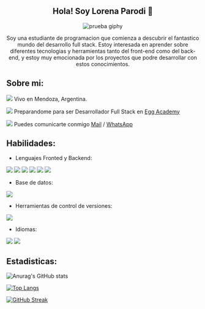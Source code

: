 <div id="header" align="center">
  
## Hola! Soy Lorena Parodi 👋

![prueba giphy](https://media.giphy.com/media/TdjQAgDIkRsYm1HUbt/giphy.gif)

Soy una estudiante de programacion que comienza a descubrir el fantastico mundo del desarrollo full stack. Estoy interesada en aprender sobre diferentes tecnologias y herramientas tanto del front-end como del back-end, y estoy muy emocionada por los proyectos que podre desarrollar con estos conocimientos.


 

  </div>

## Sobre mi:

  ![](https://github.com/Lore4444/IMAGENES/blob/main/lugar3.gif) Vivo en Mendoza, Argentina.
  
  ![](https://github.com/Lore4444/IMAGENES/blob/main/lapiz.gif) Preparandome para ser Desarrollador Full Stack en [Egg Academy](https://eggcooperation.com/es-ar)

  ![](https://github.com/Lore4444/IMAGENES/blob/main/carta.gif) Puedes comunicarte conmigo [Mail](lorenaparodi@hotmail.com) / [WhatsApp](5492615754439) 


## Habilidades:

  - Lenguajes Fronted y Backend:

  ![](https://github.com/Lore4444/IMAGENES/blob/main/java.png)
  ![](https://github.com/Lore4444/IMAGENES/blob/main/html.png)
  ![](https://github.com/Lore4444/IMAGENES/blob/main/css.png)
  ![](https://github.com/Lore4444/IMAGENES/blob/main/javascript.png)
  ![](https://github.com/Lore4444/IMAGENES/blob/main/icons8-oreja-64.png)
  ![](https://github.com/Lore4444/IMAGENES/blob/main/icons8-reaccionar-64.png)
  

  - Base de datos:

  ![](https://github.com/Lore4444/IMAGENES/blob/main/icons8-mysql-64.png)

  - Herramientas de control de versiones:
  
  ![](https://github.com/Lore4444/IMAGENES/blob/main/github.png)
  
  - Idiomas:
  
  ![](https://img.shields.io/static/v1?label=INGLES&message=Basico&color=ff69b4)
  ![](https://img.shields.io/static/v1?label=JAPONES&message=B1&color=blueviolet)
  
## Estadisticas:
   ![Anurag's GitHub stats](https://github-readme-stats.vercel.app/api?username=Lore4444&show_icons=true&theme=jolly)
  
[![Top Langs](https://github-readme-stats.vercel.app/api/top-langs/?username=Lore4444&layout=compact)](https://github.com/anuraghazra/github-readme-stats)
  
  [![GitHub Streak](https://streak-stats.demolab.com/?user=Lore4444&theme=ambient-gradient)](https://git.io/streak-stats)
  
<!--
**Lore4444/Lore4444** is a ✨ _special_ ✨ repository because its `README.md` (this file) appears on your GitHub profile.

Here are some ideas to get you started:

- 🔭 I’m currently working on ...
- 🌱 I’m currently learning ...
- 👯 I’m looking to collaborate on ...
- 🤔 I’m looking for help with ...
- 💬 Ask me about ...
- 📫 How to reach me: ...
- 😄 Pronouns: ...
- ⚡ Fun fact: ...
-->



